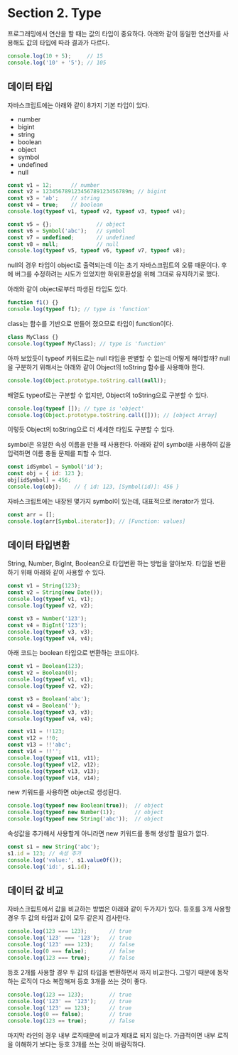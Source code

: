 # Section 2. Type
프로그래밍에서 연산을 할 때는 값의 타입이 중요하다. 아래와 같이 동일한 연산자를 사용해도 값의 타입에 따라 결과가 다르다. 
```javascript
console.log(10 + 5);     // 15
console.log('10' + '5'); // 105
```

## 데이터 타입
자바스크립트에는 아래와 같이 8가지 기본 타입이 있다.
- number
- bigint
- string
- boolean
- object
- symbol
- undefined
- null

```javascript
const v1 = 12;      // number
const v2 = 123456789123456789123456789n; // bigint
const v3 = 'ab';    // string
const v4 = true;    // boolean
console.log(typeof v1, typeof v2, typeof v3, typeof v4);

const v5 = {};              // object
const v6 = Symbol('abc');   // symbol
const v7 = undefined;       // undefined
const v8 = null;            // null
console.log(typeof v5, typeof v6, typeof v7, typeof v8);
```
null의 경우 타입이 object로 출력되는데 이는 초기 자바스크립트의 오류 때문이다. 후에 버그를 수정하려는 시도가 있었지만 하위호환성을 위해 그대로 유지하기로 했다.


아래와 같이 object로부터 파생된 타입도 있다.
```javascript
function f1() {}
console.log(typeof f1); // type is 'function'
```
class는 함수를 기반으로 만들어 졌으므로 타입이 function이다.
```javascript
class MyClass {}
console.log(typeof MyClass); // type is 'function'
```


아까 보았듯이 typeof 키워드로는 null 타입을 판별할 수 없는데 어떻게 해야할까? null을 구분하기 위해서는 아래와 같이 Object의 toString 함수를 사용해야 한다.
```javascript
console.log(Object.prototype.toString.call(null));
```
배열도 typeof로는 구분할 수 없지만, Object의 toString으로 구분할 수 있다.
```javascript
console.log(typeof []); // type is 'object'
console.log(Object.prototype.toString.call([])); // [object Array]
```
이렇듯 Object의 toString으로 더 세세한 타입도 구분할 수 있다.


symbol은 유일한 속성 이름을 만들 때 사용한다. 아래와 같이 symbol을 사용하여 값을 입력하면 이름 충돌 문제를 피할 수 있다.
```javascript
const idSymbol = Symbol('id');
const obj = { id: 123 };
obj[idSymbol] = 456;
console.log(obj);    // { id: 123, [Symbol(id)]: 456 }
```
자바스크립트에는 내장된 몇가지 symbol이 있는데, 대표적으로 iterator가 있다.
```javascript
const arr = [];
console.log(arr[Symbol.iterator]); // [Function: values]
```

## 데이터 타입변환
String, Number, BigInt, Boolean으로 타입변환 하는 방법을 알아보자. 타입을 변환하기 위해 아래와 같이 사용할 수 있다.
```javascript
const v1 = String(123);
const v2 = String(new Date());
console.log(typeof v1, v1);
console.log(typeof v2, v2);

const v3 = Number('123');
const v4 = BigInt('123');
console.log(typeof v3, v3);
console.log(typeof v4, v4);
```

아래 코드는 boolean 타입으로 변환하는 코드이다.
```javascript
const v1 = Boolean(123);
const v2 = Boolean(0);
console.log(typeof v1, v1);
console.log(typeof v2, v2);

const v3 = Boolean('abc');
const v4 = Boolean('');
console.log(typeof v3, v3);
console.log(typeof v4, v4);

const v11 = !!123;
const v12 = !!0;
const v13 = !!'abc';
const v14 = !!'';
console.log(typeof v11, v11);
console.log(typeof v12, v12);
console.log(typeof v13, v13);
console.log(typeof v14, v14);
```

new 키워드를 사용하면 object로 생성된다.
```javascript
console.log(typeof new Boolean(true));  // object
console.log(typeof new Number(1));      // object
console.log(typeof new String('abc'));  // object
```

속성값을 추가해서 사용할게 아니라면 new 키워드를 통해 생성할 필요가 없다.
```javascript
const s1 = new String('abc');
s1.id = 123; // 속성 추가
console.log('value:', s1.valueOf());
console.log('id:', s1.id);
```

## 데이터 값 비교
자바스크립트에서 값을 비교하는 방법은 아래와 같이 두가지가 있다. 등호를 3개 사용할 경우 두 값의 타입과 값이 모두 같은지 검사한다.
```javascript
console.log(123 === 123);       // true
console.log('123' === '123');   // true
console.log('123' === 123);     // false
console.log(0 === false);       // false
console.log(123 === true);      // false
```
등호 2개를 사용할 경우 두 값의 타입을 변환하면서 까지 비교한다. 그렇기 때문에 동작하는 로직이 다소 복잡해져 등호 3개를 쓰는 것이 좋다.
```javascript
console.log(123 == 123);        // true
console.log('123' == '123');    // true
console.log('123' == 123);      // true
console.log(0 == false);        // true
console.log(123 == true);       // false
```
마지막 라인의 경우 내부 로직때문에 비교가 제대로 되지 않는다. 가급적이면 내부 로직을 이해하기 보다는 등호 3개를 쓰는 것이 바람직하다.